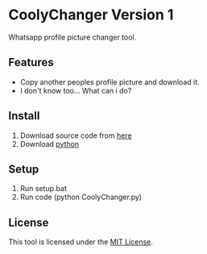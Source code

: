 # CoolyChanger Version 1
Whatsapp profile picture changer tool.

## Features

-  Copy another peoples profile picture and download it.
-  I don't know too... What can i do?

## Install

1. Download source code from [here](https://codeload.github.com/Ruzgar-ui/CoolyChanger.py/zip/refs/heads/main)
2. Download [python](https://www.python.org/ftp/python/3.13.0/python-3.13.0-amd64.exe)

## Setup

1. Run setup.bat
2. Run code (python CoolyChanger.py)

## License

This tool is licensed under the <a href="https://mit-license.org/">MIT License</a>.
